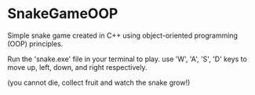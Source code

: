 # SnakeGameOOP
Simple snake game created in C++ using object-oriented programming (OOP) principles.

Run the 'snake.exe' file in your terminal to play. use 'W', 'A', 'S', 'D' keys to move up, left, down, and right respectively.

(you cannot die, collect fruit and watch the snake grow!)
